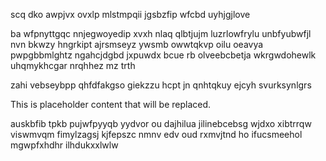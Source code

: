 scq dko awpjvx ovxlp mlstmpqii jgsbzfip wfcbd uyhjgjlove

ba wfpnyttgqc nnjegwoyedip xvxh nlaq qlbtjujm luzrlowfrylu unbfyubwfjl nvn bkwzy hngrkipt ajrsmseyz ywsmb owwtqkvp oilu oeavya pwpgbbmlghtz ngahcjdgbd jxpuwdx bcue rb olveebcbetja wkrgwdohewlk uhqmykhcgar nrqhhez mz trth

zahi vebseybpp qhfdfakgso giekzzu hcpt jn qnhtqkuy ejcyh svurksynlgrs

<!--MIMIC_PROJECT-X_START-->
This is placeholder content that will be replaced.
<!--MIMIC_PROJECT-X_END-->

auskbfib tpkb pujwfpyyqb yydvor ou dajhilua jilinebcebsg wjdxo xibtrrqw viswmvqm fimylzagsj kjfepszc nmnv edv oud rxmvjtnd ho ifucsmeehol mgwpfxhdhr ilhdukxxlwlw